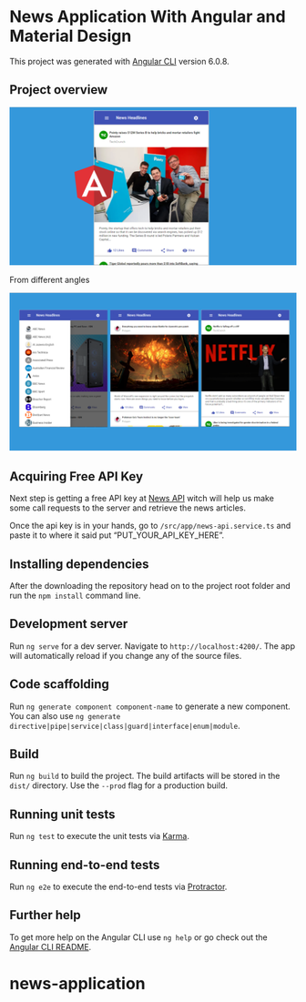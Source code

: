 # News Application With Angular and Material Design

This project was generated with [Angular CLI](https://github.com/angular/angular-cli) version 6.0.8.

## Project overview

![News Application](/screenshots/introduction.PNG?raw=true)

From different angles

![News Application full overview](/screenshots/overview.PNG?raw=true)

## Acquiring Free API Key

Next step is getting a free API key at [News API](https://newsapi.org/) witch will help us make some call requests to the server and retrieve the news articles. 

Once the api key is in your hands, go to `/src/app/news-api.service.ts` and paste it to where it said put “PUT_YOUR_API_KEY_HERE”.

## Installing dependencies

After the downloading the repository head on to the project root folder and run the `npm install` command line.


## Development server

Run `ng serve` for a dev server. Navigate to `http://localhost:4200/`. The app will automatically reload if you change any of the source files.

## Code scaffolding

Run `ng generate component component-name` to generate a new component. You can also use `ng generate directive|pipe|service|class|guard|interface|enum|module`.

## Build

Run `ng build` to build the project. The build artifacts will be stored in the `dist/` directory. Use the `--prod` flag for a production build.

## Running unit tests

Run `ng test` to execute the unit tests via [Karma](https://karma-runner.github.io).

## Running end-to-end tests

Run `ng e2e` to execute the end-to-end tests via [Protractor](http://www.protractortest.org/).

## Further help

To get more help on the Angular CLI use `ng help` or go check out the [Angular CLI README](https://github.com/angular/angular-cli/blob/master/README.md).
# news-application
